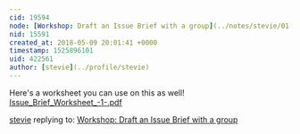 ```yaml
---
cid: 19594
node: [Workshop: Draft an Issue Brief with a group](../notes/stevie/01-23-2018/workshop-draft-an-issue-brief-with-a-group)
nid: 15591
created_at: 2018-05-09 20:01:41 +0000
timestamp: 1525896101
uid: 422561
author: [stevie](../profile/stevie)
---
```


Here's a worksheet you can use on this as well! 
<a href="/i/24854"><i class="fa fa-file"></i> Issue_Brief_Worksheet_-1-.pdf</a>



[stevie](../profile/stevie) replying to: [Workshop: Draft an Issue Brief with a group](../notes/stevie/01-23-2018/workshop-draft-an-issue-brief-with-a-group)

